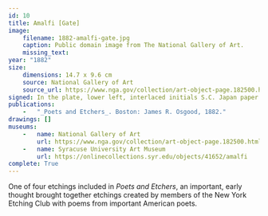 ```yaml
---
id: 10
title: Amalfi [Gate]
image:
    filename: 1882-amalfi-gate.jpg
    caption: Public domain image from The National Gallery of Art.
    missing_text: 
year: "1882"
size:
    dimensions: 14.7 x 9.6 cm
    source: National Gallery of Art
    source_url: https://www.nga.gov/collection/art-object-page.182500.html
signed: In the plate, lower left, interlaced initials S.C. Japan paper edition hand-signed.
publications:
    -   "_Poets and Etchers_. Boston: James R. Osgood, 1882."
drawings: []
museums: 
    -   name: National Gallery of Art
        url: https://www.nga.gov/collection/art-object-page.182500.html
    -   name: Syracuse University Art Museum
        url: https://onlinecollections.syr.edu/objects/41652/amalfi
complete: True
---
```

One of four etchings included in _Poets and Etchers_, an important, early thought brought together etchings created by members of the New York Etching Club with poems from important American poets.